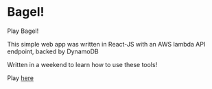 # Bagel!
Play Bagel!

This simple web app was written in React-JS with an AWS lambda API endpoint, backed by DynamoDB

Written in a weekend to learn how to use these tools!


Play [here](http://isaac-ped.github.io/play-bagel-react)
